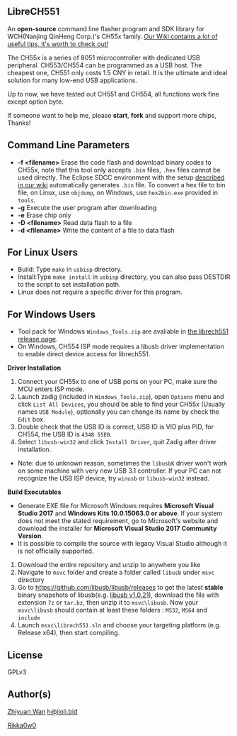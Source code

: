 LibreCH551
----------

An __open-source__ command line flasher program and SDK library for WCH(Nanjing QinHeng Corp.)'s CH55x family.
[Our Wiki contains a lot of useful tips, it's worth to check out!](wiki/Home)

The CH55x is a series of 8051 microcontroller with dedicated USB peripheral. CH553/CH554 can be programmed as a USB host.
The cheapest one, CH551 only costs 1.5 CNY in retail. It is the ultimate and ideal solution for many low-end USB applications.

Up to now, we have tested out CH551 and CH554, all functions work fine except option byte.

If someone want to help me, please __start__, __fork__ and support more chips, Thanks!

Command Line Parameters
------------
* __-f \<filename\>__ Erase the code flash and download binary codes to CH55x, note that this tool only accepts `.bin` files, `.hex` files cannot be used directly. 
The Eclipse SDCC environment with the setup [described in our wiki](wiki/Setup-SDCC-developing-environment-with-Eclipse) automatically generates `.bin` file. To convert a hex file to bin file, on Linux, use `objdump`, on Windows, use `hex2bin.exe` provided in `tools`.
* __-g__ Execute the user program after downloading
* __-e__ Erase chip only
* __-D \<filename\>__ Read data flash to a file
* __-d \<filename\>__ Write the content of a file to data flash

For Linux Users
----------

* Build: Type `make` in `usbisp` directory.
* Install:Type `make install` in `usbisp` directory, you can also pass DESTDIR to the script to set installation path. 
* Linux does not require a specific driver for this program.

For Windows Users
----------
* Tool pack for Windows `Windows_Tools.zip` are avaliable in [the librech551 release page](releases).
* On Windows, CH554 ISP mode requires a libusb driver implementation to enable direct device access for librech551.

__Driver Installation__
1. Connect your CH55x to one of USB ports on your PC, make sure the MCU enters ISP mode.
2. Launch zadig (included in `Windows_Tools.zip`), open `Options` menu and click `List All Devices`, 
you should be able to find your CH55x (Usually names `USB Module`), optionally you can change its name by check the `Edit` box. 
3. Double check that the USB ID is correct, USB ID is VID plus PID, for CH554, the USB ID is `4348 55E0`.
4. Select `libusb-win32` and click `Install Driver`, quit Zadig after driver installation.
* Note: due to unknown reason, sometimes the `libusbK` driver won't work on some machine with very new USB 3.1 controller. 
If your PC can not recognize the USB ISP device, try `winusb` or `libusb-win32` instead.

__Build Executables__
* Generate EXE file for Microsoft Windows requires __Microsoft Visual Studio 2017__ and __Windows Kits 10.0.15063.0 or above__.
If your system does not meet the stated requirement, go to Microsoft's website and download the installer for __Microsoft Visual Studio 2017 Community Version__.
* It is possible to compile the source with legacy Visual Studio although it is not officially supported.
1. Download the entire repository and unzip to anywhere you like
2. Navigate to `msvc` folder and create a folder called `libusb` under `msvc` directory
3. Go to <https://github.com/libusb/libusb/releases> to get the latest __stable__ binary snapshots of libusb(e.g. [libusb v1.0.21](https://github.com/libusb/libusb/releases/tag/v1.0.21)), download the file with extension `7z` or `tar.bz`, then unzip it to `msvc\libusb`. Now your `msvc\libusb` should contain at least these folders : `MS32`, `MS64` and `include`
4. Launch `msvc\librech551.sln` and choose your targeting platform (e.g. Release x64), then start compiling.

License
----------

GPLv3

Author(s)
----------

[Zhiyuan Wan](https://github.com/rgwan) <h@iloli.bid>

[Rikka0w0](https://github.com/rikka0w0)